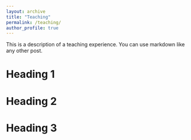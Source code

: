 ```yaml
---
layout: archive
title: "Teaching"
permalink: /teaching/
author_profile: true
---
```


This is a description of a teaching experience. You can use markdown like any other post.

Heading 1
======

Heading 2
======

Heading 3
======
